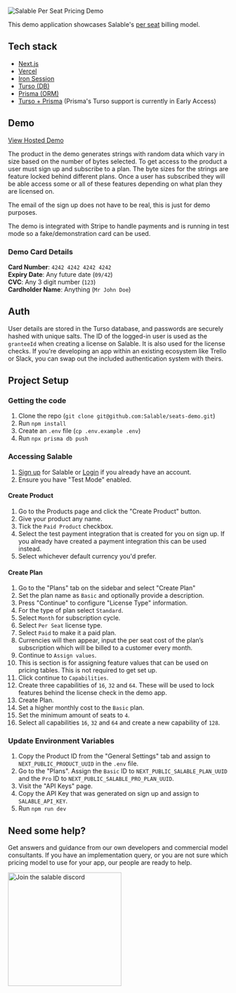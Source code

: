 ![Salable Per Seat Pricing Demo](https://raw.githubusercontent.com/Salable/seats-demo/refs/heads/main/public/per-seat-banner.gif)

This demo application showcases Salable's
[per seat](https://www.salable.app/features/per-seat-pricing) billing model.

## Tech stack

- [Next.js](https://nextjs.org/)
- [Vercel](https://vercel.com/docs)
- [Iron Session](https://github.com/vvo/iron-session)
- [Turso (DB)](https://turso.tech/)
- [Prisma (ORM)](https://www.prisma.io/)
- [Turso + Prisma](https://www.prisma.io/docs/orm/overview/databases/turso)
  (Prisma's Turso support is currently in Early Access)

## Demo

[View Hosted Demo](https://seats-demo.vercel.app/)

The product in the demo generates strings with random data which vary in size
based on the number of bytes selected. To get access to the product a user must
sign up and subscribe to a plan. The byte sizes for the strings are feature
locked behind different plans. Once a user has subscribed they will be able
access some or all of these features depending on what plan they are licensed
on.

The email of the sign up does not have to be real, this is just for demo
purposes.

The demo is integrated with Stripe to handle payments and is running in test
mode so a fake/demonstration card can be used.

### Demo Card Details

**Card Number**: `4242 4242 4242 4242` \
**Expiry Date**: Any future date (`09/42`) \
**CVC**: Any 3 digit number (`123`) \
**Cardholder Name**: Anything (`Mr John Doe`)

## Auth

User details are stored in the Turso database, and passwords are securely hashed
with unique salts. The ID of the logged-in user is used as the `granteeId` when
creating a license on Salable. It is also used for the license checks. If you're
developing an app within an existing ecosystem like Trello or Slack, you can
swap out the included authentication system with theirs.

## Project Setup

### Getting the code

1. Clone the repo (`git clone git@github.com:Salable/seats-demo.git`)
1. Run `npm install`
1. Create an `.env` file (`cp .env.example .env`)
1. Run `npx prisma db push`

### Accessing Salable

1. [Sign up](https://salable.app/login) for Salable or [Login](https://salable.app/login) if you already have an account.
1. Ensure you have "Test Mode" enabled.

#### Create Product

1. Go to the Products page and click the "Create Product" button.
1. Give your product any name.
1. Tick the `Paid Product` checkbox.
1. Select the test payment integration that is created for you on sign up. If you already have created a payment integration this can be used instead.
1. Select whichever default currency you'd prefer.

#### Create Plan

1. Go to the "Plans" tab on the sidebar and select "Create Plan"
1. Set the plan name as `Basic` and optionally provide a description.
1. Press "Continue" to configure "License Type" information.
1. For the type of plan select `Standard`.
1. Select `Month` for subscription cycle.
1. Select `Per Seat` license type.
1. Select `Paid` to make it a paid plan.
1. Currencies will then appear, input the per seat cost of the plan’s subscription which will be billed to a customer every month.
1. Continue to `Assign values`.
1. This is section is for assigning feature values that can be used on pricing tables. This is not required to get set up.
1. Click continue to `Capabilities`.
1. Create three capabilities of `16`, `32` and `64`. These will be used to lock features behind the license check in the demo app.
1. Create Plan.
1. Set a higher monthly cost to the `Basic` plan.
1. Set the minimum amount of seats to `4`.
1. Select all capabilities `16`, `32` and `64` and create a new capability of `128`.

### Update Environment Variables

1. Copy the Product ID from the "General Settings" tab and assign to
   `NEXT_PUBLIC_PRODUCT_UUID` in the `.env` file.
1. Go to the "Plans". Assign the `Basic` ID to `NEXT_PUBLIC_SALABLE_PLAN_UUID`
   and the `Pro` ID to `NEXT_PUBLIC_SALABLE_PRO_PLAN_UUID`.
1. Visit the "API Keys" page.
1. Copy the API Key that was generated on sign up and assign to `SALABLE_API_KEY`.
1. Run `npm run dev`

## Need some help?

Get answers and guidance from our own developers and commercial model consultants. If you have an implementation query, or you are not sure which pricing model to use for your app, our people are ready to help.

<a href="https://discord.com/channels/1064480618546737163/1219751191483781214">
<img alt="Join the salable discord" src="https://raw.githubusercontent.com/Salable/seats-demo/refs/heads/main/public/discord-button.png" width="258" />
</a>
